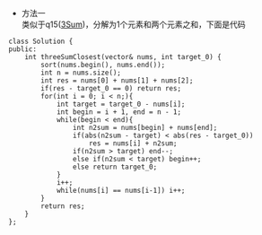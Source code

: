 - 方法一  
类似于q15([3Sum](https://leetcode.com/problems/3sum/description/))，分解为1个元素和两个元素之和，下面是代码
<pre><code>class Solution {
public:
    int threeSumClosest(vector<int>& nums, int target_0) {
        sort(nums.begin(), nums.end());
        int n = nums.size();
        int res = nums[0] + nums[1] + nums[2];
        if(res - target_0 == 0) return res;
        for(int i = 0; i < n;){
            int target = target_0 - nums[i];
            int begin = i + 1, end = n - 1;
            while(begin < end){
                int n2sum = nums[begin] + nums[end];
                if(abs(n2sum - target) < abs(res - target_0))
                    res = nums[i] + n2sum;
                if(n2sum > target) end--;
                else if(n2sum < target) begin++;
                else return target_0;
            }
            i++;
            while(nums[i] == nums[i-1]) i++;
        }
        return res;
    }
};</code></pre>